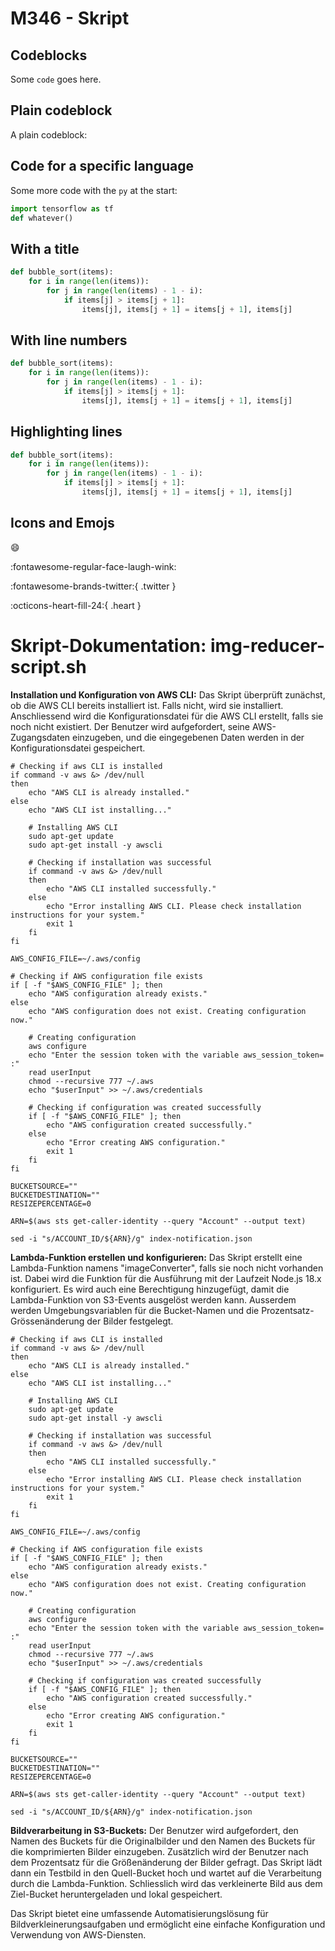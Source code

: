 # M346 - Skript

## Codeblocks

Some `code` goes here.

## Plain codeblock

A plain codeblock:

## Code for a specific language

Some more code with the `py` at the start:

``` py
import tensorflow as tf
def whatever()
```

## With a title

``` py title="bubble_sort.py"
def bubble_sort(items):
    for i in range(len(items)):
        for j in range(len(items) - 1 - i):
            if items[j] > items[j + 1]:
                items[j], items[j + 1] = items[j + 1], items[j]
```

## With line numbers

``` py linenums="1"
def bubble_sort(items):
    for i in range(len(items)):
        for j in range(len(items) - 1 - i):
            if items[j] > items[j + 1]:
                items[j], items[j + 1] = items[j + 1], items[j]
```

## Highlighting lines

``` py hl_lines="2 3"
def bubble_sort(items):
    for i in range(len(items)):
        for j in range(len(items) - 1 - i):
            if items[j] > items[j + 1]:
                items[j], items[j + 1] = items[j + 1], items[j]
```

## Icons and Emojs

:smile:

:fontawesome-regular-face-laugh-wink:

:fontawesome-brands-twitter:{ .twitter }

:octicons-heart-fill-24:{ .heart }

# Skript-Dokumentation: img-reducer-script.sh

**Installation und Konfiguration von AWS CLI:**
Das Skript überprüft zunächst, ob die AWS CLI bereits installiert ist. Falls nicht, wird sie installiert. Anschliessend wird die Konfigurationsdatei für die AWS CLI erstellt, falls sie noch nicht existiert. Der Benutzer wird aufgefordert, seine AWS-Zugangsdaten einzugeben, und die eingegebenen Daten werden in der Konfigurationsdatei gespeichert.

```
# Checking if aws CLI is installed
if command -v aws &> /dev/null
then
    echo "AWS CLI is already installed."
else
    echo "AWS CLI ist installing..."

    # Installing AWS CLI
    sudo apt-get update
    sudo apt-get install -y awscli

    # Checking if installation was successful
    if command -v aws &> /dev/null
    then
        echo "AWS CLI installed successfully."
    else
        echo "Error installing AWS CLI. Please check installation instructions for your system."
        exit 1
    fi
fi

AWS_CONFIG_FILE=~/.aws/config

# Checking if AWS configuration file exists
if [ -f "$AWS_CONFIG_FILE" ]; then
    echo "AWS configuration already exists."
else
    echo "AWS configuration does not exist. Creating configuration now."

    # Creating configuration
    aws configure
    echo "Enter the session token with the variable aws_session_token= :"
    read userInput
    chmod --recursive 777 ~/.aws
    echo "$userInput" >> ~/.aws/credentials

    # Checking if configuration was created successfully
    if [ -f "$AWS_CONFIG_FILE" ]; then
        echo "AWS configuration created successfully."
    else
        echo "Error creating AWS configuration."
        exit 1
    fi
fi

BUCKETSOURCE=""
BUCKETDESTINATION=""
RESIZEPERCENTAGE=0

ARN=$(aws sts get-caller-identity --query "Account" --output text)

sed -i "s/ACCOUNT_ID/${ARN}/g" index-notification.json

```

**Lambda-Funktion erstellen und konfigurieren:**
Das Skript erstellt eine Lambda-Funktion namens "imageConverter", falls sie noch nicht vorhanden ist. Dabei wird die Funktion für die Ausführung mit der Laufzeit Node.js 18.x konfiguriert. Es wird auch eine Berechtigung hinzugefügt, damit die Lambda-Funktion von S3-Events ausgelöst werden kann. Ausserdem werden Umgebungsvariablen für die Bucket-Namen und die Prozentsatz-Grössenänderung der Bilder festgelegt.

```
# Checking if aws CLI is installed
if command -v aws &> /dev/null
then
    echo "AWS CLI is already installed."
else
    echo "AWS CLI ist installing..."

    # Installing AWS CLI
    sudo apt-get update
    sudo apt-get install -y awscli

    # Checking if installation was successful
    if command -v aws &> /dev/null
    then
        echo "AWS CLI installed successfully."
    else
        echo "Error installing AWS CLI. Please check installation instructions for your system."
        exit 1
    fi
fi

AWS_CONFIG_FILE=~/.aws/config

# Checking if AWS configuration file exists
if [ -f "$AWS_CONFIG_FILE" ]; then
    echo "AWS configuration already exists."
else
    echo "AWS configuration does not exist. Creating configuration now."

    # Creating configuration
    aws configure
    echo "Enter the session token with the variable aws_session_token= :"
    read userInput
    chmod --recursive 777 ~/.aws
    echo "$userInput" >> ~/.aws/credentials

    # Checking if configuration was created successfully
    if [ -f "$AWS_CONFIG_FILE" ]; then
        echo "AWS configuration created successfully."
    else
        echo "Error creating AWS configuration."
        exit 1
    fi
fi

BUCKETSOURCE=""
BUCKETDESTINATION=""
RESIZEPERCENTAGE=0

ARN=$(aws sts get-caller-identity --query "Account" --output text)

sed -i "s/ACCOUNT_ID/${ARN}/g" index-notification.json

```

**Bildverarbeitung in S3-Buckets:**
Der Benutzer wird aufgefordert, den Namen des Buckets für die Originalbilder und den Namen des Buckets für die komprimierten Bilder einzugeben. Zusätzlich wird der Benutzer nach dem Prozentsatz für die Größenänderung der Bilder gefragt. Das Skript lädt dann ein Testbild in den Quell-Bucket hoch und wartet auf die Verarbeitung durch die Lambda-Funktion. Schliesslich wird das verkleinerte Bild aus dem Ziel-Bucket heruntergeladen und lokal gespeichert.

Das Skript bietet eine umfassende Automatisierungslösung für Bildverkleinerungsaufgaben und ermöglicht eine einfache Konfiguration und Verwendung von AWS-Diensten.
